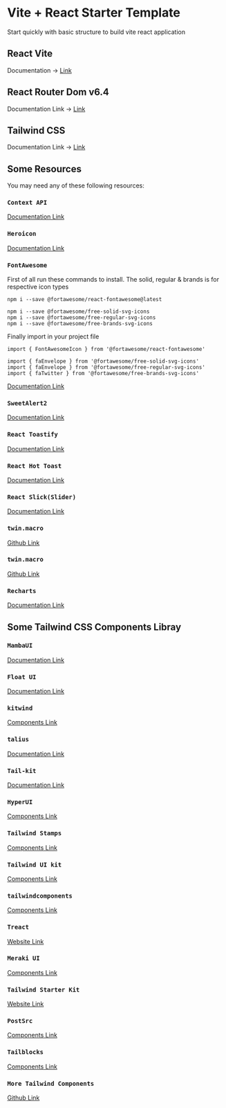 # Vite + React Starter Template

Start quickly with basic structure to build vite react application

## React Vite
Documentation -> [Link](https://vitejs.dev/guide)

## React Router Dom v6.4 
Documentation Link -> [Link](https://reactrouter.com/en/main/start/overview)

## Tailwind CSS
Documentation Link -> [Link](https://tailwindcss.com/docs)

## Some Resources

You may need any of these following resources:

### `Context API`

[Documentation Link](https://reactjs.org/docs/context.html#api)

### `Heroicon`

[Documentation Link](https://github.com/tailwindlabs/heroicons)

### `FontAwesome`

First of all run these commands to install. The solid, regular & brands is for respective icon types
```
npm i --save @fortawesome/react-fontawesome@latest

npm i --save @fortawesome/free-solid-svg-icons
npm i --save @fortawesome/free-regular-svg-icons
npm i --save @fortawesome/free-brands-svg-icons
```
Finally import in your project file
```
import { FontAwesomeIcon } from '@fortawesome/react-fontawesome'

import { faEnvelope } from '@fortawesome/free-solid-svg-icons'
import { faEnvelope } from '@fortawesome/free-regular-svg-icons'
import { faTwitter } from '@fortawesome/free-brands-svg-icons'
```

[Documentation Link](https://fontawesome.com/docs/web/use-with/react)

### `SweetAlert2`
[Documentation Link](https://github.com/sweetalert2/sweetalert2-react-content)

### `React Toastify`
[Documentation Link](https://fkhadra.github.io/react-toastify/introduction/)

### `React Hot Toast`
[Documentation Link](https://github.com/timolins/react-hot-toast)

### `React Slick(Slider)`
[Documentation Link](https://react-slick.neostack.com/docs/get-started)

### `twin.macro`
[Github Link](https://github.com/ben-rogerson/twin.macro)

### `twin.macro`
[Github Link](https://github.com/ben-rogerson/twin.macro)

### `Recharts`
[Documentation Link](https://recharts.org/en-US/guide)

## Some Tailwind CSS Components Libray

### `MambaUI`
[Documentation Link](https://www.mambaui.com/docs)

### `Float UI`
[Documentation Link](https://www.floatui.com/docs/getting-started)

### `kitwind`
[Components Link](https://kitwind.io/products/kometa/components)

### `talius`
[Documentation Link](https://tailus.io/blocks)

### `Tail-kit`
[Documentation Link](https://www.tailwind-kit.com/started)

### `HyperUI`
[Components Link](https://www.hyperui.dev)

### `Tailwind Stamps`
[Components Link](https://tailwindcss.5balloons.info)

### `Tailwind UI kit`
[Components Link](https://tailwinduikit.com/components)

### `tailwindcomponents`
[Components Link](https://tailwindcomponents.com)

### `Treact`
[Website Link](https://treact.owaiskhan.me)

### `Meraki UI`
[Components Link](https://merakiui.com/components)

### `Tailwind Starter Kit`
[Website Link](https://www.creative-tim.com/learning-lab/tailwind-starter-kit/presentation)

### `PostSrc`
[Components Link](https://postsrc.com/components)

### `Tailblocks`
[Components Link](https://tailblocks.cc)

### `More Tailwind Components`
[Github Link](https://github.com/unlight/tailwind-components)
